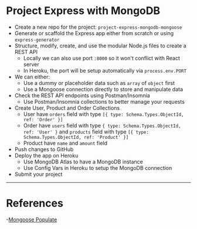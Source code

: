 # Project Express with MongoDB

- Create a new repo for the project: `project-express-mongodb-mongoose`
- Generate or scaffold the Express app either from scratch or using `express-generator`
- Structure, modify, create, and use the modular Node.js files to create a REST API
  - Locally we can also use port `:8000` so it won't conflict with React server
  - In Heroku, the port will be setup automatically via `process.env.PORT`
- We can either:
  - Use a dummy or placeholder data such as `array` of `object` first
  - Use a Mongoose connection directly to store and manipulate data
- Check the REST API endpoints using Postman/Insomnia
  - Use Postman/Insomnia collections to better manage your requests
- Create User, Product and Order Collections
  - User have `orders` field with type `[{ type: Schema.Types.ObjectId, ref: 'Order' }]`
  - Order have `users` field with type `{ type: Schema.Types.ObjectId, ref: 'User' }` and `products` field with type `[{ type: Schema.Types.ObjectId, ref: 'Product' }]`
  - Product have `name` and `amount` field
- Push changes to GitHub
- Deploy the app on Heroku
  - Use MongoDB Atlas to have a MongoDB instance
  - Use Config Vars in Heroku to setup the MongoDB connection
- Submit your project

---

# References

-[Mongoose Populate](https://mongoosejs.com/docs/populate.html)
